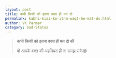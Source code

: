 ```yaml
---
layout: post
title: कभी किसी को इतना वक्त ही मत दो
permalink: kabhi-kisi-ko-itna-waqt-he-mat-do.html
author: VK Parmar
category: Sad-Status
---
```

> कभी किसी को इतना वक्त ही मत दो की 
>
> वो आपके वक्त की अहमियत ही ना समझ सके😑
